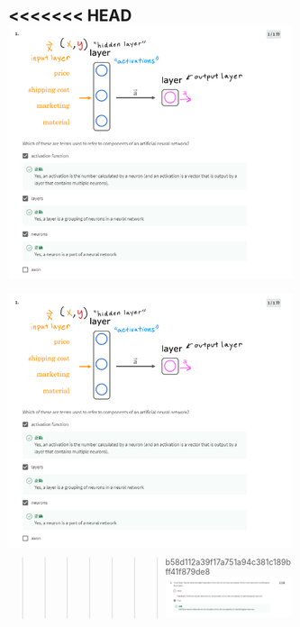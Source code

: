 <<<<<<< HEAD
![avator](1.png)
=======
![avator](1.png)
>>>>>>> b58d112a39f17a751a94c381c189bff41f879de8
![avator](2.png)